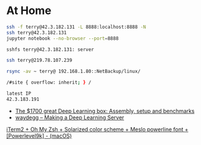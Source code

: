 # At Home

```bash
ssh -f terry@42.3.182.131 -L 8888:localhost:8888 -N
ssh terry@42.3.182.131
jupyter notebook --no-browser --port=8888

sshfs terry@42.3.182.131: server

ssh terry@219.78.107.239

rsync -av ~ terry@ 192.168.1.80::NetBackup/linux/

/#site { overflow: inherit; } /

latest IP
42.3.183.191
```

* [The $1700 great Deep Learning box: Assembly, setup and benchmarks](https://blog.slavv.com/the-1700-great-deep-learning-box-assembly-setup-and-benchmarks-148c5ebe6415)
* [waydegg – Making a Deep Learning Server](https://waydegg.github.io/making-a-dl-server.html)

[iTerm2 + Oh My Zsh + Solarized color scheme + Meslo powerline font + \[Powerlevel9k\] - \(macOS\)](https://gist.github.com/kevin-smets/8568070)

